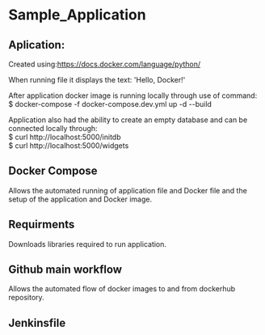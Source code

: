 # Sample_Application

## Aplication:

Created using:https://docs.docker.com/language/python/

When running file it displays the text: 'Hello, Docker!'

After application docker image is running locally through use of command: <br />
$ docker-compose -f docker-compose.dev.yml up -d --build

Application also had the ability to create an empty database and can be connected locally through: <br />
$ curl http://localhost:5000/initdb <br />
$ curl http://localhost:5000/widgets

## Docker Compose

Allows the automated running of application file and Docker file and the setup of the application and Docker image.

## Requirments

Downloads libraries required to run application.

## Github main workflow

Allows the automated flow of docker images to and from dockerhub repository.

## Jenkinsfile
